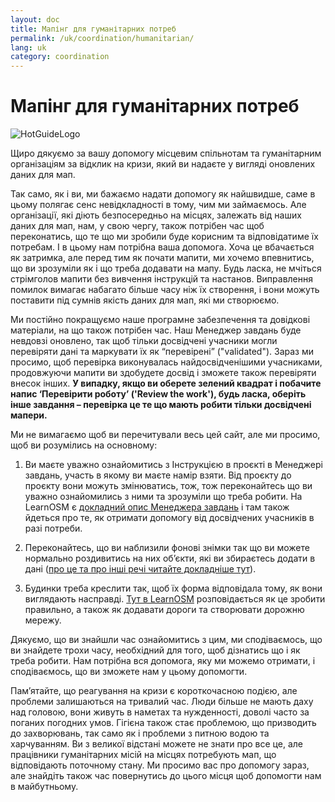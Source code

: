 ```yaml
---
layout: doc
title: Мапінг для гуманітарних потреб
permalink: /uk/coordination/humanitarian/
lang: uk
category: coordination
---
```


# Мапінг для гуманітарних потреб

![HotGuideLogo](/images/hot-logo.png)


Щиро дякуємо за вашу допомогу місцевим спільнотам та гуманітарним організаціям за відклик на кризи, який ви надаєте у вигляді оновлених даних для мап.  

Так само, як і ви, ми бажаємо надати допомогу як найшвидше, саме в цьому полягає сенс невідкладності в тому, чим ми займаємось. Але організації, які діють безпосередньо на місцях, залежать від наших даних для мап, нам, у свою чергу, також потрібен час щоб переконатись, що те що ми зробили буде корисним та відповідатиме їх потребам. І в цьому нам потрібна ваша допомога. Хоча це вбачається як затримка, але перед тим як почати мапити, ми хочемо впевнитись, що ви зрозуміли як і що треба додавати на мапу. Будь ласка, не мчіться стрімголов мапити без вивчення інструкцій та настанов. Виправлення помилок вимагає набагато більше часу ніж їх створення, і вони можуть поставити під сумнів якість даних для мап, які ми створюємо.  

Ми постійно покращуємо наше програмне забезпечення та довідкові матеріали, на що також потрібен час. Наш Менеджер завдань буде невдовзі оновлено, так щоб тільки досвідчені учасники могли перевіряти дані та маркувати їх як “перевірені” ("validated"). Зараз ми просимо, щоб перевірка виконувалась найдосвідченішими учасниками, продовжуючи мапити ви здобудете досвід і зможете також перевіряти внесок інших. **У випадку, якщо ви оберете зелений квадрат і побачите напис ‘Перевірити роботу’ ('Review the work'), будь ласка, оберіть інше завдання – перевірка це те що мають робити тільки досвідчені мапери.**  

Ми не вимагаємо щоб ви перечитували весь цей сайт, але ми просимо, щоб ви розумілись на основному:  

1.  Ви маєте уважно ознайомитись з Інструкцією в проєкті в Менеджері завдань, участь в якому ви маєте намір взяти. Від проєкту до проєкту вони можуть змінюватись, тож, тож переконайтесь що ви уважно ознайомились з ними та зрозуміли що треба робити. На LearnOSM є [докладний опис Менеджера завдань](/uk/coordination/tasking-manager/) і там також йдеться про те, як отримати допомогу від досвідчених учасників в разі потреби.  

2.  Переконайтесь, що ви наблизили фонові знімки так що ви можете нормально роздивитись на них об’єкти, які ви збираєтесь додати в дані ([про це та про інші речі читайте докладніше тут](/en/coordination/remote/)).  

3.  Будинки треба креслити так, щоб їх форма відповідала тому, як вони виглядають насправді. [Тут в LearnOSM](/uk/coordination/remote-tracing/) розповідається як це зробити правильно, а також як додавати дороги та створювати дорожню мережу.  

Дякуємо, що ви знайшли час ознайомитись з цим, ми сподіваємось, що ви знайдете трохи часу, необхідний для того, щоб дізнатись що і як треба робити. Нам потрібна вся допомога, яку ми можемо отримати, і сподіваємось, що ви зможете нам у цьому допомогти.  

Пам’ятайте, що реагування на кризи є короткочасною подією, але проблеми залишаються на тривалий час. Люди більше не мають даху над головою, вони живуть в наметах та нужденності, доволі часто за поганих погодних умов. Гігієна також стає проблемою, що призводить до захворювань, так само як і проблеми з питною водою та харчуванням. Ви з великої відстані можете не знати про все це, але працівники гуманітарних місій на місцях потребують мап, що відповідають поточному стану. Ми просимо вас про допомогу зараз, але знайдіть також час повернутись до цього місця щоб допомогти нам в майбутньому. 
